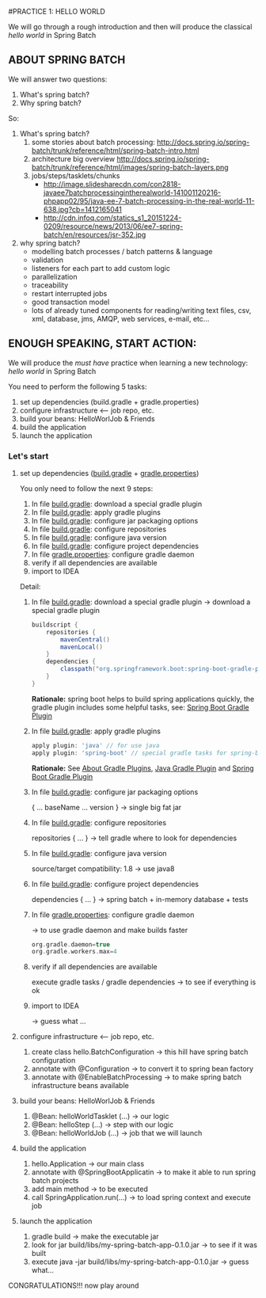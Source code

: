#PRACTICE 1: HELLO WORLD

We will go through a rough introduction and then will produce the classical _hello world_ in Spring Batch

## ABOUT SPRING BATCH

We will answer two questions:

1. What's spring batch?
1. Why spring batch?

So:

1. What's spring batch?
    1. some stories about batch processing:
        http://docs.spring.io/spring-batch/trunk/reference/html/spring-batch-intro.html
    1. architecture big overview
        http://docs.spring.io/spring-batch/trunk/reference/html/images/spring-batch-layers.png
    1. jobs/steps/tasklets/chunks
        - http://image.slidesharecdn.com/con2818-javaee7batchprocessingintherealworld-141001120216-phpapp02/95/java-ee-7-batch-processing-in-the-real-world-11-638.jpg?cb=1412165041
        - http://cdn.infoq.com/statics_s1_20151224-0209/resource/news/2013/06/ee7-spring-batch/en/resources/jsr-352.jpg
1. why spring batch?
    * modelling batch processes / batch patterns & language
    * validation
    * listeners for each part to add custom logic
    * parallelization
    * traceability
    * restart interrupted jobs
    * good transaction model
    * lots of already tuned components for reading/writing text files, csv, xml, database, jms, AMQP, web services, e-mail, etc...

## ENOUGH SPEAKING, START ACTION:

We will produce the _must have_ practice when learning a new technology: _hello world_ in Spring Batch

You need to perform the following 5 tasks:

1. set up dependencies (build.gradle + gradle.properties)
1. configure infrastructure <-- job repo, etc.
1. build your beans: HelloWorlJob & Friends
1. build the application
1. launch the application

### Let's start

1. set up dependencies ([build.gradle][FILE-BUILD-GRADLE] + [gradle.properties][FILE-GRADLE-PROPERTIES])

    You only need to follow the next 9 steps:

    1. In file [build.gradle][FILE-BUILD-GRADLE]:  download a special gradle plugin
    1. In file [build.gradle][FILE-BUILD-GRADLE]:  apply gradle plugins
    1. In file [build.gradle][FILE-BUILD-GRADLE]:  configure jar packaging options
    1. In file [build.gradle][FILE-BUILD-GRADLE]:  configure repositories
    1. In file [build.gradle][FILE-BUILD-GRADLE]:  configure java version
    1. In file [build.gradle][FILE-BUILD-GRADLE]:  configure project dependencies
    1. In file [gradle.properties][FILE-GRADLE-PROPERTIES]:  configure gradle daemon
    1. verify if all dependencies are available
    1. import to IDEA

    Detail:

    1. In file [build.gradle][FILE-BUILD-GRADLE]:  download a special gradle plugin
        -> download a special gradle plugin

        ```groovy
        buildscript {
            repositories {
                mavenCentral()
                mavenLocal()
            }
            dependencies {
                classpath("org.springframework.boot:spring-boot-gradle-plugin:1.3.1.RELEASE")
            }
        }
        ```

        <strong>Rationale:</strong> spring boot helps to build spring applications quickly, the gradle plugin includes some helpful tasks, see: [Spring Boot Gradle Plugin][SPRING-BOOT-GRADLE-PLUGIN]

    1. In file [build.gradle][FILE-BUILD-GRADLE]:  apply gradle plugins

        ```groovy
        apply plugin: 'java' // for use java
        apply plugin: 'spring-boot' // special gradle tasks for spring-boot
        ```

        <strong>Rationale:</strong> See [About Gradle Plugins](https://docs.gradle.org/current/userguide/plugins.html), [Java Gradle Plugin](https://docs.gradle.org/current/javadoc/org/gradle/api/plugins/JavaPlugin.html) and [Spring Boot Gradle Plugin][SPRING-BOOT-GRADLE-PLUGIN]

    1. In file [build.gradle][FILE-BUILD-GRADLE]:  configure jar packaging options
    
        { ... baseName ... version } 
        -> single big fat jar

    1. In file [build.gradle][FILE-BUILD-GRADLE]:  configure repositories
    
        repositories { ... } 
        -> tell gradle where to look for dependencies

    1. In file [build.gradle][FILE-BUILD-GRADLE]:  configure java version
    
        source/target compatibility: 1.8 
        -> use java8

    1. In file [build.gradle][FILE-BUILD-GRADLE]:  configure project dependencies
    
        dependencies { ... } 
        -> spring batch + in-memory database + tests

    1. In file [gradle.properties][FILE-GRADLE-PROPERTIES]:  configure gradle daemon

        -> to use gradle daemon and make builds faster

        ```groovy
        org.gradle.daemon=true
        org.gradle.workers.max=4 
        ```

    1. verify if all dependencies are available
    
        execute gradle tasks / gradle dependencies 
        -> to see if everything is ok

    1. import to IDEA

        -> guess what ...

1. configure infrastructure <-- job repo, etc.
    1. create class hello.BatchConfiguration 
        -> this hill have spring batch configuration
    1. annotate with @Configuration 
        -> to convert it to spring bean factory
    1. annotate with @EnableBatchProcessing 
        -> to make spring batch infrastructure beans available

1. build your beans: HelloWorlJob & Friends
    1. @Bean: helloWorldTasklet (...) 
        -> our logic
    1. @Bean: helloStep (...) 
        -> step with our logic
    1. @Bean: helloWorldJob (...) 
        -> job that we will launch

1. build the application
    1. hello.Application 
        -> our main class
    1. annotate with @SpringBootApplicatin 
        -> to make it able to run spring batch projects
    1. add main method 
        -> to be executed
    1. call SpringApplication.run(...) 
        -> to load spring context and execute job

1. launch the application
    1. gradle build
        -> make the executable jar
    1. look for jar build/libs/my-spring-batch-app-0.1.0.jar
        -> to see if it was built
    1. execute java -jar build/libs/my-spring-batch-app-0.1.0.jar
        -> guess what...

CONGRATULATIONS!!! now play around


<!-- global links -->
[FILE-BUILD-GRADLE]: https://github.com/rvazquezglez/spring-batch-workshop/blob/master/exercise-1/build.gradle
[FILE-GRADLE-PROPERTIES]: https://github.com/rvazquezglez/spring-batch-workshop/blob/master/exercise-1/gradle.properties
[SPRING-BOOT-GRADLE-PLUGIN]: https://docs.spring.io/spring-boot/docs/current/reference/html/build-tool-plugins-gradle-plugin.html
